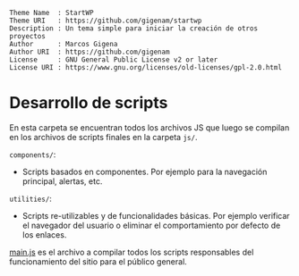 ```
Theme Name  : StartWP
Theme URI   : https://github.com/gigenam/startwp
Description : Un tema simple para iniciar la creación de otros proyectos
Author      : Marcos Gigena
Author URI  : https://github.com/gigenam
License     : GNU General Public License v2 or later
License URI : https://www.gnu.org/licenses/old-licenses/gpl-2.0.html
```

# Desarrollo de scripts

En esta carpeta se encuentran todos los archivos JS que luego se compilan en los
archivos de scripts finales en la carpeta `js/`.

`components/`:

- Scripts basados en componentes. Por ejemplo para la navegación principal,
  alertas, etc.

`utilities/`:

- Scripts re-utilizables y de funcionalidades básicas. Por ejemplo verificar
  el navegador del usuario o eliminar el comportamiento por defecto de los enlaces.

[main.js](./main.js) es el archivo a compilar todos los scripts responsables del
funcionamiento del sitio para el público general.
